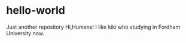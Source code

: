 # hello-world
Just another repository
Hi,Humans!
I like kiki who studying in Fordham University now.
